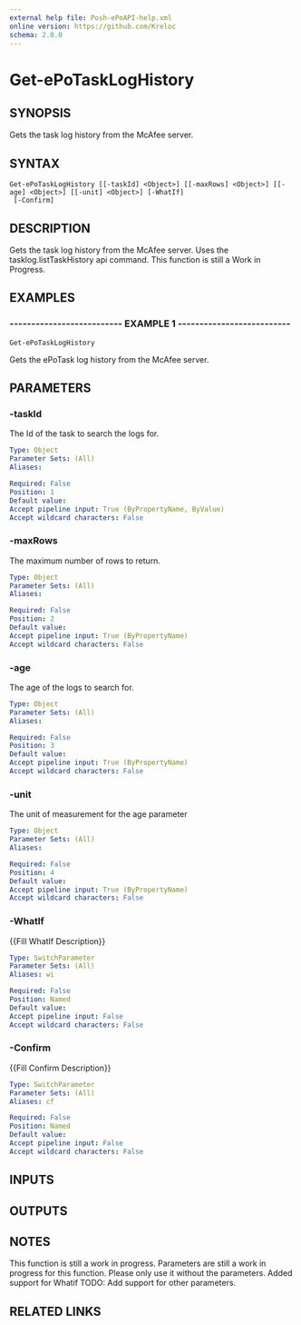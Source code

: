 ```yaml
---
external help file: Posh-ePoAPI-help.xml
online version: https://github.com/Kreloc
schema: 2.0.0
---
```


# Get-ePoTaskLogHistory
## SYNOPSIS
Gets the task log history from the McAfee server.

## SYNTAX

```
Get-ePoTaskLogHistory [[-taskId] <Object>] [[-maxRows] <Object>] [[-age] <Object>] [[-unit] <Object>] [-WhatIf]
 [-Confirm]
```

## DESCRIPTION
Gets the task log history from the McAfee server.
Uses the tasklog.listTaskHistory api command.
         This function is still a Work in Progress.

## EXAMPLES

### -------------------------- EXAMPLE 1 --------------------------
```
Get-ePoTaskLogHistory
```

Gets the ePoTask log history from the McAfee server.

## PARAMETERS

### -taskId
The Id of the task to search the logs for.

```yaml
Type: Object
Parameter Sets: (All)
Aliases: 

Required: False
Position: 1
Default value: 
Accept pipeline input: True (ByPropertyName, ByValue)
Accept wildcard characters: False
```

### -maxRows
The maximum number of rows to return.

```yaml
Type: Object
Parameter Sets: (All)
Aliases: 

Required: False
Position: 2
Default value: 
Accept pipeline input: True (ByPropertyName)
Accept wildcard characters: False
```

### -age
The age of the logs to search for.

```yaml
Type: Object
Parameter Sets: (All)
Aliases: 

Required: False
Position: 3
Default value: 
Accept pipeline input: True (ByPropertyName)
Accept wildcard characters: False
```

### -unit
The unit of measurement for the age parameter

```yaml
Type: Object
Parameter Sets: (All)
Aliases: 

Required: False
Position: 4
Default value: 
Accept pipeline input: True (ByPropertyName)
Accept wildcard characters: False
```

### -WhatIf
{{Fill WhatIf Description}}

```yaml
Type: SwitchParameter
Parameter Sets: (All)
Aliases: wi

Required: False
Position: Named
Default value: 
Accept pipeline input: False
Accept wildcard characters: False
```

### -Confirm
{{Fill Confirm Description}}

```yaml
Type: SwitchParameter
Parameter Sets: (All)
Aliases: cf

Required: False
Position: Named
Default value: 
Accept pipeline input: False
Accept wildcard characters: False
```

## INPUTS

## OUTPUTS

## NOTES
This function is still a work in progress.
Parameters are still a work in progress for this function.
Please only use it without the parameters.
Added support for Whatif
TODO: Add support for other parameters.

## RELATED LINKS

